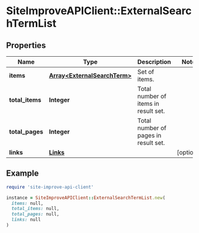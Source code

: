 # SiteImproveAPIClient::ExternalSearchTermList

## Properties

| Name | Type | Description | Notes |
| ---- | ---- | ----------- | ----- |
| **items** | [**Array&lt;ExternalSearchTerm&gt;**](ExternalSearchTerm.md) | Set of items. |  |
| **total_items** | **Integer** | Total number of items in result set. |  |
| **total_pages** | **Integer** | Total number of pages in result set. |  |
| **links** | [**Links**](Links.md) |  | [optional] |

## Example

```ruby
require 'site-improve-api-client'

instance = SiteImproveAPIClient::ExternalSearchTermList.new(
  items: null,
  total_items: null,
  total_pages: null,
  links: null
)
```

